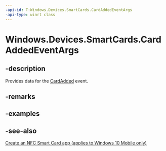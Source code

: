 ```yaml
---
-api-id: T:Windows.Devices.SmartCards.CardAddedEventArgs
-api-type: winrt class
---
```


<!-- Class syntax.
public class CardAddedEventArgs : Windows.Devices.SmartCards.ICardAddedEventArgs
-->

# Windows.Devices.SmartCards.CardAddedEventArgs

## -description
Provides data for the [CardAdded](smartcardreader_cardadded.md) event.

## -remarks

## -examples

## -see-also
[Create an NFC Smart Card app (applies to Windows 10 Mobile only)](/windows/uwp/devices-sensors/host-card-emulation)
